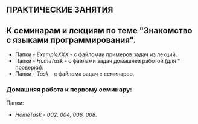 ## ПРАКТИЧЕСКИЕ ЗАНЯТИЯ
## К семинарам и лекциям по теме "Знакомство с языками программирования".

* Папки - *ExempleXXX*  - с файломаи примеров задач из лекций.
* Папки - *HomeTask*    - с файлами задач домашней работой (для * проверки).
* Папки - *Task*        - с файлома задач с семинаров.

### Домашняя работа к первому семинару:
Папки:
* *HomeTask - 002, 004, 006, 008.*